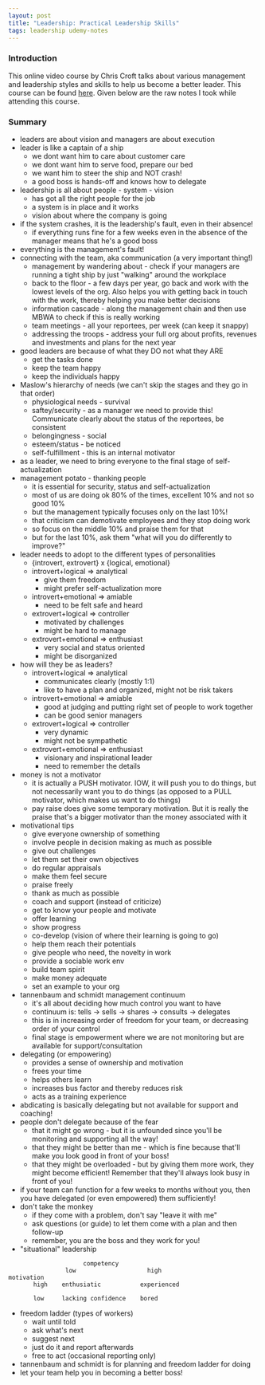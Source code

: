 ```yaml
---
layout: post
title: "Leadership: Practical Leadership Skills"
tags: leadership udemy-notes
---
```


### Introduction
This online video course by Chris Croft talks about various management and
leadership styles and skills to help us become a better leader. This course can
be found [here](https://www.udemy.com/course/practical-leadership/). Given below
are the raw notes I took while attending this course.

### Summary
- leaders are about vision and managers are about execution
- leader is like a captain of a ship
  - we dont want him to care about customer care
  - we dont want him to serve food, prepare our bed
  - we want him to steer the ship and NOT crash!
  - a good boss is hands-off and knows how to delegate
- leadership is all about people - system - vision
  - has got all the right people for the job
  - a system is in place and it works
  - vision about where the company is going
- if the system crashes, it is the leadership's fault, even in their absence!
  - if everything runs fine for a few weeks even in the absence of the manager
    means that he's a good boss
- everything is the management's fault!
- connecting with the team, aka communication (a very important thing!)
  - management by wandering about - check if your managers are running a tight
    ship by just "walking" around the workplace
  - back to the floor - a few days per year, go back and work with the lowest
    levels of the org. Also helps you with getting back in touch with the work,
    thereby helping you make better decisions
  - information cascade - along the management chain and then use MBWA to check
    if this is really working
  - team meetings - all your reportees, per week (can keep it snappy)
  - addressing the troops - address your full org about profits, revenues and
    investments and plans for the next year
- good leaders are because of what they DO not what they ARE
  - get the tasks done
  - keep the team happy
  - keep the individuals happy
- Maslow's hierarchy of needs (we can't skip the stages and they go in that order)
  - physiological needs - survival
  - saftey/security - as a manager we need to provide this! Communicate clearly
    about the status of the reportees, be consistent
  - belongingness - social
  - esteem/status - be noticed
  - self-fulfillment - this is an internal motivator
- as a leader, we need to bring everyone to the final stage of self-actualization
- management potato - thanking people
  - it is essential for security, status and self-actualization
  - most of us are doing ok 80% of the times, excellent 10% and not so good 10%
  - but the management typically focuses only on the last 10%!
  - that criticism can demotivate employees and they stop doing work
  - so focus on the middle 10% and praise them for that
  - but for the last 10%, ask them "what will you do differently to improve?"
- leader needs to adopt to the different types of personalities
  - {introvert, extrovert} x {logical, emotional}
  - introvert+logical => analytical
    - give them freedom
    - might prefer self-actualization more
  - introvert+emotional => amiable
    - need to be felt safe and heard
  - extrovert+logical => controller
    - motivated by challenges
    - might be hard to manage
  - extrovert+emotional => enthusiast
    - very social and status oriented
    - might be disorganized
- how will they be as leaders?
  - introvert+logical => analytical
    - communicates clearly (mostly 1:1)
    - like to have a plan and organized, might not be risk takers
  - introvert+emotional => amiable
    - good at judging and putting right set of people to work together
    - can be good senior managers
  - extrovert+logical => controller
    - very dynamic
    - might not be sympathetic
  - extrovert+emotional => enthusiast
    - visionary and inspirational leader
    - need to remember the details
- money is not a motivator
  - it is actually a PUSH motivator. IOW, it will push you to do things, but not
    necessarily want you to do things (as opposed to a PULL motivator, which
    makes us want to do things)
  - pay raise does give some temporary motivation. But it is really the praise
    that's a bigger motivator than the money associated with it
- motivational tips
  - give everyone ownership of something
  - involve people in decision making as much as possible
  - give out challenges
  - let them set their own objectives
  - do regular appraisals
  - make them feel secure
  - praise freely
  - thank as much as possible
  - coach and support (instead of criticize)
  - get to know your people and motivate
  - offer learning
  - show progress
  - co-develop (vision of where their learning is going to go)
  - help them reach their potentials
  - give people who need, the novelty in work
  - provide a sociable work env
  - build team spirit
  - make money adequate
  - set an example to your org
- tannenbaum and schmidt management continuum
  - it's all about deciding how much control you want to have
  - continuum is: tells -> sells -> shares -> consults -> delegates
  - this is in increasing order of freedom for your team, or decreasing order
    of your control
  - final stage is empowerment where we are not monitoring but are available for
    support/consultation
- delegating (or empowering)
  - provides a sense of ownership and motivation
  - frees your time
  - helps others learn
  - increases bus factor and thereby reduces risk
  - acts as a training experience
- abdicating is basically delegating but not available for support and coaching!
- people don't delegate because of the fear
  - that it might go wrong - but it is unfounded since you'll be monitoring and
    supporting all the way!
  - that they might be better than me - which is fine because that'll make you
    look good in front of your boss!
  - that they might be overloaded - but by giving them more work, they might
    become efficient! Remember that they'll always look busy in front of you!
- if your team can function for a few weeks to months without you, then you have
  delegated (or even empowered) them sufficiently!
- don't take the monkey
  - if they come with a problem, don't say "leave it with me"
  - ask questions (or guide) to let them come with a plan and then follow-up
  - remember, you are the boss and they work for you!
- "situational" leadership
```
                     competency
                low                    high
motivation
       high    enthusiatic           experienced

       low     lacking confidence    bored
```
- freedom ladder (types of workers)
  - wait until told
  - ask what's next
  - suggest next
  - just do it and report afterwards
  - free to act (occasional reporting only)
- tannenbaum and schmidt is for planning and freedom ladder for doing
- let your team help you in becoming a better boss!

